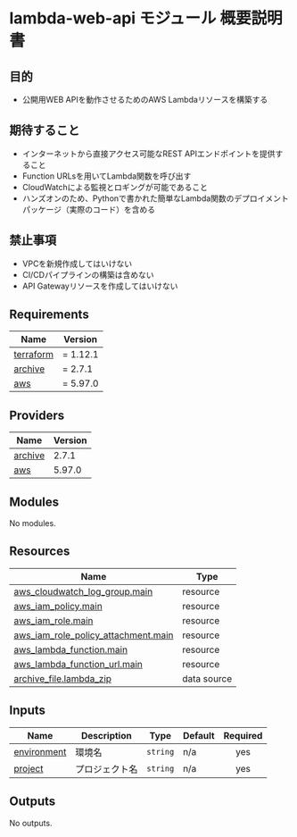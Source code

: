 # lambda-web-api モジュール 概要説明書

## 目的
- 公開用WEB APIを動作させるためのAWS Lambdaリソースを構築する

## 期待すること
- インターネットから直接アクセス可能なREST APIエンドポイントを提供すること
- Function URLsを用いてLambda関数を呼び出す
- CloudWatchによる監視とロギングが可能であること
- ハンズオンのため、Pythonで書かれた簡単なLambda関数のデプロイメントパッケージ（実際のコード）を含める

## 禁止事項
- VPCを新規作成してはいけない
- CI/CDパイプラインの構築は含めない
- API Gatewayリソースを作成してはいけない


<!-- BEGIN_TF_DOCS -->
## Requirements

| Name | Version |
|------|---------|
| <a name="requirement_terraform"></a> [terraform](#requirement\_terraform) | = 1.12.1 |
| <a name="requirement_archive"></a> [archive](#requirement\_archive) | = 2.7.1 |
| <a name="requirement_aws"></a> [aws](#requirement\_aws) | = 5.97.0 |

## Providers

| Name | Version |
|------|---------|
| <a name="provider_archive"></a> [archive](#provider\_archive) | 2.7.1 |
| <a name="provider_aws"></a> [aws](#provider\_aws) | 5.97.0 |

## Modules

No modules.

## Resources

| Name | Type |
|------|------|
| [aws_cloudwatch_log_group.main](https://registry.terraform.io/providers/hashicorp/aws/5.97.0/docs/resources/cloudwatch_log_group) | resource |
| [aws_iam_policy.main](https://registry.terraform.io/providers/hashicorp/aws/5.97.0/docs/resources/iam_policy) | resource |
| [aws_iam_role.main](https://registry.terraform.io/providers/hashicorp/aws/5.97.0/docs/resources/iam_role) | resource |
| [aws_iam_role_policy_attachment.main](https://registry.terraform.io/providers/hashicorp/aws/5.97.0/docs/resources/iam_role_policy_attachment) | resource |
| [aws_lambda_function.main](https://registry.terraform.io/providers/hashicorp/aws/5.97.0/docs/resources/lambda_function) | resource |
| [aws_lambda_function_url.main](https://registry.terraform.io/providers/hashicorp/aws/5.97.0/docs/resources/lambda_function_url) | resource |
| [archive_file.lambda_zip](https://registry.terraform.io/providers/hashicorp/archive/2.7.1/docs/data-sources/file) | data source |

## Inputs

| Name | Description | Type | Default | Required |
|------|-------------|------|---------|:--------:|
| <a name="input_environment"></a> [environment](#input\_environment) | 環境名 | `string` | n/a | yes |
| <a name="input_project"></a> [project](#input\_project) | プロジェクト名 | `string` | n/a | yes |

## Outputs

No outputs.
<!-- END_TF_DOCS -->
